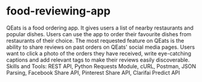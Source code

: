 # food-reviewing-app
QEats is a food ordering app. It gives users a list of nearby restaurants and popular dishes. Users can use the app to order their favourite dishes from restaurants of their choice. The most requested feature on QEats is the ability to share reviews on past orders on QEats' social media pages. Users want to click a photo of the orders they have received, write eye-catching captions and add relevant tags to make their reviews easily discoverable.
Skills and Tools: REST API, Python Requests Module, cURL, Postman, JSON Parsing, Facebook Share API, Pinterest Share API, Clarifai Predict API
